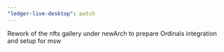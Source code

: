 ```yaml
---
"ledger-live-desktop": patch
---
```


Rework of the nfts gallery under newArch to prepare Ordinals integration and setup for msw
